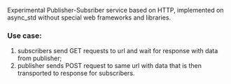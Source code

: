 Experimental Publisher-Subsriber service based on HTTP, implemented on async_std without special web frameworks and libraries.

### Use case:

1) subscribers send GET requests to url and wait for response with data from publisher;
2) publisher sends POST request to same url with data that is then transported to response for subscribers.
